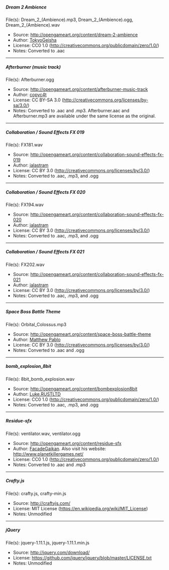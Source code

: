 ##### Dream 2 Ambience
File(s): Dream_2_(Ambience).mp3, Dream_2_(Ambience).ogg, Dream_2_(Ambience).wav
- Source: http://opengameart.org/content/dream-2-ambience
- Author: [TokyoGeisha](http://opengameart.org/users/tokyogeisha)
- License: CC0 1.0 (http://creativecommons.org/publicdomain/zero/1.0/)
- Notes: Converted to .aac

---

##### Afterburner (music track)
File(s): Afterburner.ogg
- Source: http://opengameart.org/content/afterburner-music-track
- Author: [copyc4t](http://opengameart.org/users/copyc4t)
- License: CC BY-SA 3.0 (http://creativecommons.org/licenses/by-sa/3.0/)
- Notes: Converted to .aac and .mp3. Afterburner.aac and Afterburner.mp3 are available under the same license as the original.

---

##### Collaboration / Sound Effects FX 019
File(s): FX181.wav
- Source: http://opengameart.org/content/collaboration-sound-effects-fx-019
- Author: [jalastram](http://opengameart.org/users/jalastram)
- License: CC BY 3.0 (http://creativecommons.org/licenses/by/3.0/)
- Notes: Converted to .aac, .mp3, and .ogg

---

##### Collaboration / Sound Effects FX 020
File(s): FX194.wav
- Source: http://opengameart.org/content/collaboration-sound-effects-fx-020
- Author: [jalastram](http://opengameart.org/users/jalastram)
- License: CC BY 3.0 (http://creativecommons.org/licenses/by/3.0/)
- Notes: Converted to .aac, .mp3, and .ogg

---

##### Collaboration / Sound Effects FX 021
File(s): FX202.wav
- Source: http://opengameart.org/content/collaboration-sound-effects-fx-021
- Author: [jalastram](http://opengameart.org/users/jalastram)
- License: CC BY 3.0 (http://creativecommons.org/licenses/by/3.0/)
- Notes: Converted to .aac, .mp3, and .ogg

---

##### Space Boss Battle Theme
File(s): Orbital_Colossus.mp3
- Source: http://opengameart.org/content/space-boss-battle-theme
- Author: [Matthew Pablo](http://www.matthewpablo.com)
- License: CC BY 3.0 (http://creativecommons.org/licenses/by/3.0/)
- Notes: Converted to .aac and .ogg

---

##### bomb_explosion_8bit
File(s): 8bit_bomb_explosion.wav
- Source: http://opengameart.org/content/bombexplosion8bit
- Author: [Luke.RUSTLTD](http://opengameart.org/users/lukerustltd)
- License: CC0 1.0 (http://creativecommons.org/publicdomain/zero/1.0/)
- Notes: Converted to .aac, .mp3, and .ogg

---

##### Residue-sfx
File(s): ventilator.wav, ventilator.ogg
- Source: http://opengameart.org/content/residue-sfx
- Author: [FacadeGaikan](http://opengameart.org/users/facadegaikan). Also visit his website: http://www.planetkillergames.net/
- License: CC0 1.0 (http://creativecommons.org/publicdomain/zero/1.0/)
- Notes: Converted to .aac and .mp3

---

##### Crafty.js
File(s): crafty.js, crafty-min.js
- Source: http://craftyjs.com/
- License: MIT License (https://en.wikipedia.org/wiki/MIT_License)
- Notes: Unmodified

---

##### jQuery
File(s): jquery-1.11.1.js, jquery-1.11.1.min.js
- Source: http://jquery.com/download/
- License: https://github.com/jquery/jquery/blob/master/LICENSE.txt
- Notes: Unmodified
